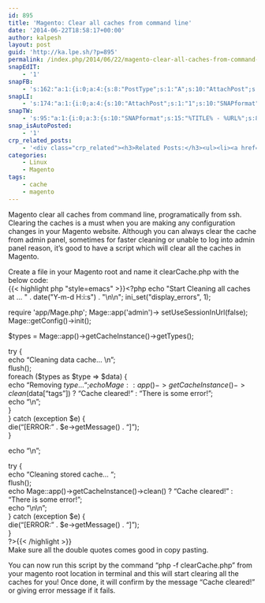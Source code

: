 ```yaml
---
id: 895
title: 'Magento: Clear all caches from command line'
date: '2014-06-22T18:58:17+00:00'
author: kalpesh
layout: post
guid: 'http://ka.lpe.sh/?p=895'
permalink: /index.php/2014/06/22/magento-clear-all-caches-from-command-line/
snapEdIT:
    - '1'
snapFB:
    - 's:162:"a:1:{i:0;a:4:{s:8:"PostType";s:1:"A";s:10:"AttachPost";s:1:"1";s:10:"SNAPformat";s:56:"New post (%TITLE%) has been published on %SITENAME% blog";s:4:"doFB";i:0;}}";'
snapLI:
    - 's:174:"a:1:{i:0;a:4:{s:10:"AttachPost";s:1:"1";s:10:"SNAPformat";s:46:"New post has been published on %SITENAME% blog";s:11:"SNAPformatT";s:18:"New Post - %TITLE%";s:4:"doLI";i:0;}}";'
snapTW:
    - 's:95:"a:1:{i:0;a:3:{s:10:"SNAPformat";s:15:"%TITLE% - %URL%";s:8:"attchImg";s:1:"0";s:4:"doTW";i:0;}}";'
snap_isAutoPosted:
    - '1'
crp_related_posts:
    - '<div class="crp_related"><h3>Related Posts:</h3><ul><li><a href="http://ka.lpe.sh/2013/08/11/magento-how-to-remove-order/"     class="crp_title">Magento how to remove order</a></li><li><a href="http://ka.lpe.sh/2013/10/20/magento-fatal-error-call-to-a-member-function-rewrite-on-a-non-object-in/"     class="crp_title">Magento Error: Fatal error: Call to a member function rewrite() on a non-object in&hellip;</a></li><li><a href="http://ka.lpe.sh/2013/06/12/php-redirect-without-header/"     class="crp_title">PHP redirect without header()</a></li><li><a href="http://ka.lpe.sh/2013/04/25/magento-check-if-any-particular-customer-is-currently-logged-in/"     class="crp_title">Magento: Check if any particular customer is currently logged in</a></li><li><a href="http://ka.lpe.sh/2013/06/20/how-to-install-orocrm/"     class="crp_title">OroCRM Installation guide</a></li></ul></div>'
categories:
    - Linux
    - Magento
tags:
    - cache
    - magento
---
```


Magento clear all caches from command line, programatically from ssh. Clearing the caches is a must when you are making any configuration changes in your Magento website. Although you can always clear the cache from admin panel, sometimes for faster cleaning or unable to log into admin panel reason, it’s good to have a script which will clear all the caches in Magento.

Create a file in your Magento root and name it clearCache.php with the below code:  
{{< highlight php "style=emacs" >}}<?php echo "Start Cleaning all caches at ... " . date("Y-m-d H:i:s") . "\n\n";
ini_set("display_errors", 1);

require 'app/Mage.php';
Mage::app('admin')->
setUseSessionInUrl(false);  
Mage::getConfig()->init();

$types = Mage::app()->getCacheInstance()->getTypes();

try {  
 echo “Cleaning data cache… \\n”;  
 flush();  
 foreach ($types as $type => $data) {  
 echo “Removing $type … “;  
 echo Mage::app()->getCacheInstance()->clean($data[“tags”]) ? “Cache cleared!” : “There is some error!”;  
 echo “\\n”;  
 }  
} catch (exception $e) {  
 die(“[ERROR:” . $e->getMessage() . “]”);  
}

echo “\\n”;

try {  
 echo “Cleaning stored cache… “;  
 flush();  
 echo Mage::app()->getCacheInstance()->clean() ? “Cache cleared!” : “There is some error!”;  
 echo “\\n\\n”;  
} catch (exception $e) {  
 die(“[ERROR:” . $e->getMessage() . “]”);  
}  
?>{{< /highlight >}}  
Make sure all the double quotes comes good in copy pasting.

You can now run this script by the command “php -f clearCache.php” from your magento root location in terminal and this will start clearing all the caches for you! Once done, it will confirm by the message “Cache cleared!” or giving error message if it fails.